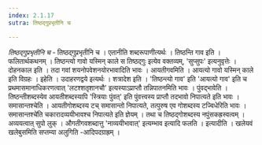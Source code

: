 ```yaml
---
index: 2.1.17
sutra: तिष्ठद्गुप्रभृतीनि च

---
```

_तिष्ठद्गुप्रभृतीनि च_ - तिष्ठद्गुप्रभृतीनि च । एतानीति शब्दरूपाणीत्यर्थः । तिष्ठन्ति गाव इति । फलितार्थकथनम् । तिष्ठन्त्यो गावो यस्मिन् काले स तिष्ठद्गुः इत्येव वक्तव्यम्, 'सुप्सुपः' इत्यनुवृत्तेः । दोहनकाल इति । तदा गवां शयनोपवेशनयोरभावादिति भावः । आयतीगवमिति । आयत्यो गावो यस्मिन् काले इति विग्रहः । इहेति । उदाहरणद्वये इत्यर्थः । शत्रादेश इति । 'तिष्ठन्त्यो गाव' इति 'आयत्यो गाव' इति च प्रथमासमानाधिकरणत्वात् 'लटश्शतृशानचौ' इत्यस्याऽप्राप्तौ तन्निपातनमिति भावः । पुंवद्भावेति । तिष्ठन्तीशब्दस्येव आयतीशब्दस्यापि 'स्त्रियाः पुंवत्' इति पुंवत्त्वस्य प्राप्तौ तदभावो निपात्यते इति भावः । समासान्तश्चेति । आयतीगोशब्दस्य टच् समासान्तो निपात्यते, तत्पुरुष एव गोशब्दस्य टज्विधेरिति भावः ।समासान्तश्चे॑ति चकारादव्ययीभावश्च निपात्यते इति ज्ञेयम् । तथा च तिष्ठद्गोशब्दस्य नपुंसकह्रस्वत्वम् । अव्ययत्वात् सुपो लुक् । औगतीगवशब्दात्तु 'नाव्ययीभावात्' इत्यम्भाव इत्यादि फलति । इत्यादीति । खलेयवं खलेबुसमिति सप्तम्या अलुगिति -आदिपदग्राह्रम् ।